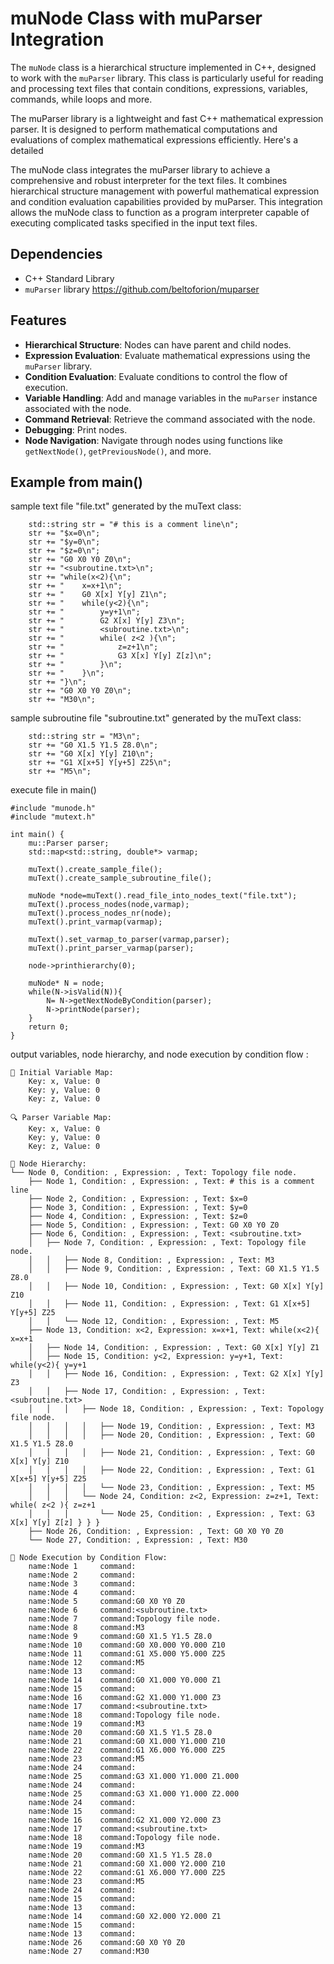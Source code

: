 # muNode Class with muParser Integration

The `muNode` class is a hierarchical structure implemented in C++, designed to work with the `muParser` library. This class is particularly useful for reading and processing text files that contain conditions, expressions, variables, commands, while loops and more.

The muParser library is a lightweight and fast C++ mathematical expression parser. It is designed to perform mathematical computations and evaluations of complex mathematical expressions efficiently. Here's a detailed 

The muNode class integrates the muParser library to achieve a comprehensive and robust interpreter for the text files. It combines hierarchical structure management with powerful mathematical expression and condition evaluation capabilities provided by muParser. This integration allows the muNode class to function as a program interpreter capable of executing complicated tasks specified in the input text files.

## Dependencies

- C++ Standard Library
- `muParser` library https://github.com/beltoforion/muparser

## Features

- **Hierarchical Structure**: Nodes can have parent and child nodes.
- **Expression Evaluation**: Evaluate mathematical expressions using the `muParser` library.
- **Condition Evaluation**: Evaluate conditions to control the flow of execution.
- **Variable Handling**: Add and manage variables in the `muParser` instance associated with the node.
- **Command Retrieval**: Retrieve the command associated with the node.
- **Debugging**: Print nodes.
- **Node Navigation**: Navigate through nodes using functions like `getNextNode()`, `getPreviousNode()`, and more.

## Example from main()

sample text file "file.txt" generated by the muText class:

```
    std::string str = "# this is a comment line\n";
    str += "$x=0\n";
    str += "$y=0\n";
    str += "$z=0\n";
    str += "G0 X0 Y0 Z0\n";
    str += "<subroutine.txt>\n";
    str += "while(x<2){\n";
    str += "    x=x+1\n";
    str += "    G0 X[x] Y[y] Z1\n";
    str += "    while(y<2){\n";
    str += "        y=y+1\n";
    str += "        G2 X[x] Y[y] Z3\n";
    str += "        <subroutine.txt>\n";
    str += "        while( z<2 ){\n";
    str += "            z=z+1\n";
    str += "            G3 X[x] Y[y] Z[z]\n";
    str += "        }\n";
    str += "    }\n";
    str += "}\n";
    str += "G0 X0 Y0 Z0\n";
    str += "M30\n";

```
sample subroutine file "subroutine.txt" generated by the muText class:
```
    std::string str = "M3\n";
    str += "G0 X1.5 Y1.5 Z8.0\n";
    str += "G0 X[x] Y[y] Z10\n";
    str += "G1 X[x+5] Y[y+5] Z25\n";
    str += "M5\n";

```

execute file in main()

```
#include "munode.h"
#include "mutext.h"

int main() {
	mu::Parser parser;
	std::map<std::string, double*> varmap;
	
	muText().create_sample_file();
	muText().create_sample_subroutine_file();
	
	muNode *node=muText().read_file_into_nodes_text("file.txt");
	muText().process_nodes(node,varmap);
	muText().process_nodes_nr(node);
	muText().print_varmap(varmap);
	
	muText().set_varmap_to_parser(varmap,parser);
	muText().print_parser_varmap(parser);
	
	node->printhierarchy(0);
	
	muNode* N = node;
	while(N->isValid(N)){ 
    	N= N->getNextNodeByCondition(parser);
    	N->printNode(parser);
	}
	return 0;
}

```
output variables, node hierarchy, and node execution by condition flow :
```
📜 Initial Variable Map:
	Key: x, Value: 0
	Key: y, Value: 0
	Key: z, Value: 0

🔍 Parser Variable Map:
	Key: x, Value: 0
	Key: y, Value: 0
	Key: z, Value: 0

🌳 Node Hierarchy:
└── Node 0, Condition: , Expression: , Text: Topology file node.
    ├── Node 1, Condition: , Expression: , Text: # this is a comment line 
    ├── Node 2, Condition: , Expression: , Text: $x=0 
    ├── Node 3, Condition: , Expression: , Text: $y=0 
    ├── Node 4, Condition: , Expression: , Text: $z=0 
    ├── Node 5, Condition: , Expression: , Text: G0 X0 Y0 Z0 
    ├── Node 6, Condition: , Expression: , Text: <subroutine.txt> 
    │   ├── Node 7, Condition: , Expression: , Text: Topology file node.
    │   │   ├── Node 8, Condition: , Expression: , Text: M3 
    │   │   ├── Node 9, Condition: , Expression: , Text: G0 X1.5 Y1.5 Z8.0 
    │   │   ├── Node 10, Condition: , Expression: , Text: G0 X[x] Y[y] Z10 
    │   │   ├── Node 11, Condition: , Expression: , Text: G1 X[x+5] Y[y+5] Z25 
    │   │   └── Node 12, Condition: , Expression: , Text: M5 
    ├── Node 13, Condition: x<2, Expression: x=x+1, Text: while(x<2){ x=x+1 
    │   ├── Node 14, Condition: , Expression: , Text: G0 X[x] Y[y] Z1 
    │   ├── Node 15, Condition: y<2, Expression: y=y+1, Text: while(y<2){ y=y+1 
    │   │   ├── Node 16, Condition: , Expression: , Text: G2 X[x] Y[y] Z3 
    │   │   ├── Node 17, Condition: , Expression: , Text: <subroutine.txt> 
    │   │   │   ├── Node 18, Condition: , Expression: , Text: Topology file node.
    │   │   │   │   ├── Node 19, Condition: , Expression: , Text: M3 
    │   │   │   │   ├── Node 20, Condition: , Expression: , Text: G0 X1.5 Y1.5 Z8.0 
    │   │   │   │   ├── Node 21, Condition: , Expression: , Text: G0 X[x] Y[y] Z10 
    │   │   │   │   ├── Node 22, Condition: , Expression: , Text: G1 X[x+5] Y[y+5] Z25 
    │   │   │   │   └── Node 23, Condition: , Expression: , Text: M5 
    │   │   │   └── Node 24, Condition: z<2, Expression: z=z+1, Text: while( z<2 ){ z=z+1 
    │   │   │       └── Node 25, Condition: , Expression: , Text: G3 X[x] Y[y] Z[z] } } } 
    ├── Node 26, Condition: , Expression: , Text: G0 X0 Y0 Z0 
    └── Node 27, Condition: , Expression: , Text: M30 

🚀 Node Execution by Condition Flow:
	name:Node 1	 	command:
	name:Node 2	 	command:
	name:Node 3	 	command:
	name:Node 4	 	command:
	name:Node 5	 	command:G0 X0 Y0 Z0 
	name:Node 6	 	command:<subroutine.txt> 
	name:Node 7	 	command:Topology file node.
	name:Node 8	 	command:M3 
	name:Node 9		command:G0 X1.5 Y1.5 Z8.0 
	name:Node 10	command:G0 X0.000 Y0.000 Z10 
	name:Node 11	command:G1 X5.000 Y5.000 Z25 
	name:Node 12	command:M5 
	name:Node 13	command:
	name:Node 14	command:G0 X1.000 Y0.000 Z1 
	name:Node 15	command:
	name:Node 16	command:G2 X1.000 Y1.000 Z3 
	name:Node 17	command:<subroutine.txt> 
	name:Node 18	command:Topology file node.
	name:Node 19	command:M3 
	name:Node 20	command:G0 X1.5 Y1.5 Z8.0 
	name:Node 21	command:G0 X1.000 Y1.000 Z10 
	name:Node 22	command:G1 X6.000 Y6.000 Z25 
	name:Node 23	command:M5 
	name:Node 24	command:
	name:Node 25	command:G3 X1.000 Y1.000 Z1.000    
	name:Node 24	command:
	name:Node 25	command:G3 X1.000 Y1.000 Z2.000    
	name:Node 24	command:
	name:Node 15	command:
	name:Node 16	command:G2 X1.000 Y2.000 Z3 
	name:Node 17	command:<subroutine.txt> 
	name:Node 18	command:Topology file node.
	name:Node 19	command:M3 
	name:Node 20	command:G0 X1.5 Y1.5 Z8.0 
	name:Node 21	command:G0 X1.000 Y2.000 Z10 
	name:Node 22	command:G1 X6.000 Y7.000 Z25 
	name:Node 23	command:M5 
	name:Node 24	command:
	name:Node 15	command:
	name:Node 13	command:
	name:Node 14	command:G0 X2.000 Y2.000 Z1 
	name:Node 15	command:
	name:Node 13	command:
	name:Node 26	command:G0 X0 Y0 Z0 
	name:Node 27	command:M30 
```
